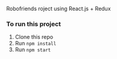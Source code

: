Robofriends roject using React.js + Redux

### To run this project
1. Clone this repo
2. Run `npm install`
3. Run `npm start`